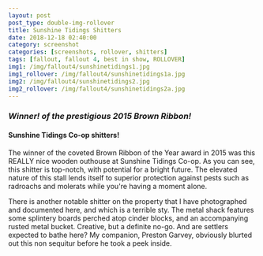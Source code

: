 ```yaml
---
layout: post
post_type: double-img-rollover
title: Sunshine Tidings Shitters
date: 2018-12-18 02:40:00
category: screenshot
categories: [screenshots, rollover, shitters]
tags: [fallout, fallout 4, best in show, ROLLOVER]
img1: /img/fallout4/sunshinetidings1.jpg
img1_rollover: /img/fallout4/sunshinetidings1a.jpg
img2: /img/fallout4/sunshinetidings2.jpg
img2_rollover: /img/fallout4/sunshinetidings2a.jpg
---
```

### *Winner! of the prestigious 2015 Brown Ribbon!*

#### Sunshine Tidings Co-op shitters!

The winner of the coveted Brown Ribbon of the Year award in 2015 was this REALLY nice wooden outhouse at Sunshine Tidings Co-op. As you can see, this shitter is top-notch, with potential for a bright future. The elevated nature of this stall lends itself to superior protection against pests such as radroachs and molerats while you're having a moment alone.

There is another notable shitter on the property that I have photographed and documented here, and which is a terrible sty. The metal shack features some splintery boards perched atop cinder blocks, and an accompanying rusted metal bucket. Creative, but a definite no-go. And are settlers expected to bathe here? My companion, Preston Garvey, obviously blurted out this non sequitur before he took a peek inside.
